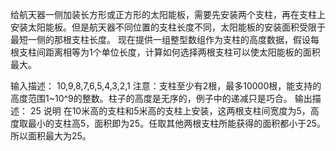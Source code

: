 给航天器一侧加装长方形或正方形的太阳能板，需要先安装两个支柱，再在支柱上安装太阳能板。但是航天器不同位置的支柱长度不同，太阳能板的安装面积受限于最短一侧的那根支柱长度。
现在提供一组整型数组作为支柱的高度数据，假设每根支柱间距离相等为1个单位长度，计算如何选择两根支柱可以使太阳能板的面积最大。

输入描述：
10,9,8,7,6,5,4,3,2,1
注意：支柱至少有2根，最多10000根，能支持的高度范围1~10^9的整数。柱子的高度是无序的，例子中的递减只是巧合。
输出描述：
25
说明
在10米高的支柱和5米高的支柱上安装，这两根支柱间宽度为5，高度取最小的支柱高5，面积即为25。任取其他两根支柱所能获得的面积都小于25。所以面积最大为25。
